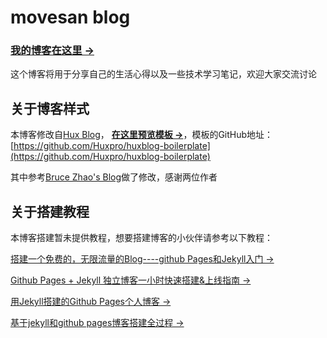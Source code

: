 # movesan blog

### [我的博客在这里 &rarr;](http://movesan.me)

这个博客将用于分享自己的生活心得以及一些技术学习笔记，欢迎大家交流讨论

## 关于博客样式

本博客修改自[Hux Blog](http://huangxuan.me)，
**[在这里预览模板 &rarr;](http://huangxuan.me/huxblog-boilerplate/)**，模板的GitHub地址：[https://github.com/Huxpro/huxblog-boilerplate](https://github.com/Huxpro/huxblog-boilerplate)

其中参考[Bruce Zhao's Blog](http://brucezhaor.github.io/)做了修改，感谢两位作者

## 关于搭建教程

本博客搭建暂未提供教程，想要搭建博客的小伙伴请参考以下教程：

[搭建一个免费的，无限流量的Blog----github Pages和Jekyll入门 &rarr;](http://www.ruanyifeng.com/blog/2012/08/blogging_with_jekyll.html)

[Github Pages + Jekyll 独立博客一小时快速搭建&上线指南 &rarr;](http://playingfingers.com/2016/03/26/build-a-blog/)

[用Jekyll搭建的Github Pages个人博客 &rarr;](http://www.jianshu.com/p/88c9e72978b4)

[基于jekyll和github pages博客搭建全过程 &rarr;](http://zackku.com/built-blog/)
